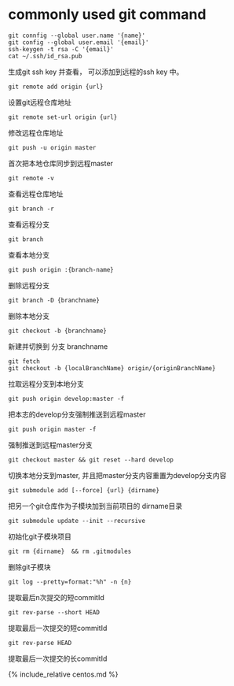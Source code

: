 
# commonly used git command
	git connfig --global user.name '{name}'
	git config --global user.email '{email}'
	ssh-keygen -t rsa -C '{email}'
	cat ~/.ssh/id_rsa.pub

生成git ssh key 并查看， 可以添加到远程的ssh key 中。

	git remote add origin {url}  
设置git远程仓库地址

	git remote set-url origin {url} 
修改远程仓库地址

	git push -u origin master 
首次把本地仓库同步到远程master

	git remote -v 
查看远程仓库地址

	git branch -r
查看远程分支

	git branch
查看本地分支

	git push origin :{branch-name}
删除远程分支

	git branch -D {branchname}
删除本地分支

	git checkout -b {branchname} 
新建并切换到 分支 branchname

	git fetch
	git checkout -b {localBranchName} origin/{originBranchName}
拉取远程分支到本地分支

	git push origin develop:master -f 
把本志的develop分支强制推送到远程master

	git push origin master -f 
强制推送到远程master分支

	git checkout master && git reset --hard develop 
切换本地分支到master, 并且把master分支内容重置为develop分支内容 

	git submodule add [--force] {url} {dirname} 
把另一个git仓库作为子模块加到当前项目的 dirname目录 

	git submodule update --init --recursive
初始化git子模块项目

	git rm {dirname}  && rm .gitmodules
删除git子模块

	git log --pretty=format:"%h" -n {n}
提取最后n次提交的短commitId

	git rev-parse --short HEAD
提取最后一次提交的短commitId

	git rev-parse HEAD
提取最后一次提交的长commitId

{% include_relative centos.md %}

